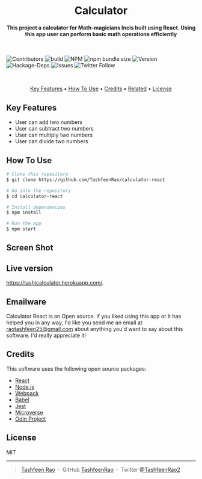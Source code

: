 
<h1 align="center">
  <br>
    Calculator
  <br>
</h1>

<h4 align="center">This project a calculator for Math-magicians Incis built using React. Using this app user can perform basic math operations efficiently
</h4>
</br>

![Contributors](https://img.shields.io/badge/Contributor-Tashfeen-green)
![build](https://img.shields.io/badge/build-passing-green)
![NPM](https://img.shields.io/badge/NPM-14.01-green)
![npm bundle size](https://img.shields.io/bundlephobia/min/react?color=green)
![Version](https://img.shields.io/badge/version-1.0.0-green)
![Hackage-Deps](https://img.shields.io/hackage-deps/v/json)
![Issues](https://img.shields.io/badge/issues-0-green)
![Twitter Follow](https://img.shields.io/twitter/follow/TashfeenRao2?label=Tashfeen&style=social)

</br>

<p align="center">
  <a href="#key-features">Key Features</a> •
  <a href="#how-to-use">How To Use</a> •
  <a href="#credits">Credits</a> •
  <a href="#related">Related</a> •
  <a href="#license">License</a>
</p>


## Key Features

* User can add two numbers
* User can  subtract two numbers
* User can multiply two numbers
* User can divide two numbers

## How To Use

```bash
# Clone this repository
$ git clone https://github.com/TashfeenRao/calculator-react

# Go into the repository
$ cd calculator-react

# Install dependencies
$ npm install

# Run the app
$ npm start
```

## Screen Shot


## Live version

https://tashicalculator.herokuapp.com/.

## Emailware

Calculator React is an Open source. if you liked using this app or it has helped you in any way, I'd like you send me an email at <raotashfeen25@gmail.com> about anything you'd want to say about this software. I'd really appreciate it!

## Credits

This software uses the following open source packages:

- [React](https://React.org/)
- [Node.js](https://nodejs.org/)
- [Webpack](https://webpack.js.org/)
- [Babel](https://babeljs.io/)
- [Jest](https://jestjs.io/)
- [Microverse](http://microverse.org/)
- [Odin Project](https://www.theodinproject.com/)

## License

MIT

---
> [Tashfeen Rao](https://tashfeenrao.github.io/personal-portfolio/) &nbsp;&middot;&nbsp;
> GitHub [TashfeenRao](https://github.com/TashfeenRao) &nbsp;&middot;&nbsp;
> Twitter [@TashfeenRao2](https://twitter.com/TashfeenRao2)
